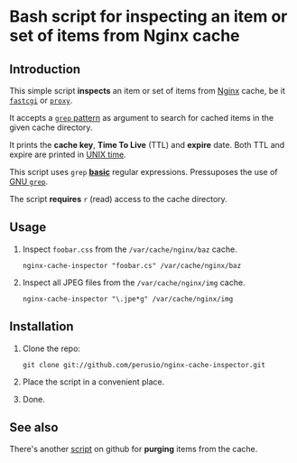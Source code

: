 # Bash script for inspecting an item or set of items from Nginx cache

## Introduction 

This simple script **inspects** an item or set of items from
[Nginx](http://nginx.org) cache, be it
[`fastcgi`](http://wiki.nginx.org/HttpFcgiModule#fastcgi_cache) or
[`proxy`](http://wiki.nginx.org/HttpProxyModule#proxy_cache).

It accepts a
[`grep` pattern](http://www.gnu.org/software/grep/manual/grep.html#Fundamental-Structure)
as argument to search for cached items in the given cache directory.

It prints the **cache key**, **Time To Live** (TTL) and **expire**
date. Both TTL and expire are printed in
[UNIX time](https://en.wikipedia.org/wiki/Unix_time).

This script uses `grep`
[**basic**](http://www.gnu.org/software/grep/manual/grep.html#Basic-vs-Extended)
regular expressions. Pressuposes the use of
[GNU `grep`](http://www.gnu.org/software/grep/manual/grep.html).

The script **requires** `r` (read) access to the cache directory.

## Usage

 1. Inspect `foobar.css` from the `/var/cache/nginx/baz` cache.
 
        nginx-cache-inspector "foobar.cs" /var/cache/nginx/baz
    
 2. Inspect all JPEG files from the `/var/cache/nginx/img` cache.
 
        nginx-cache-inspector "\.jpe*g" /var/cache/nginx/img 
        
## Installation 

 1. Clone the repo:
 
        git clone git://github.com/perusio/nginx-cache-inspector.git
    
 2. Place the script in a convenient place.
 
 3. Done.

## See also 

There's another [script](https://github.com/perusio/nginx-cache-purge)
on github for **purging** items from the cache.
